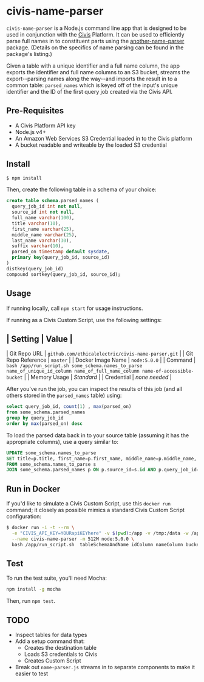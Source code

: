 civis-name-parser
=================

`civis-name-parser` is a Node.js command line app that is designed to be used in conjunction
with the [Civis](https://github.com/civisanalytics) Platform. It can be used to efficiently
parse full names in to constituent parts using the [another-name-parser](https://www.npmjs.com/package/another-name-parser)
package. (Details on the specifics of name parsing can be found in the package's listing.)

Given a table with a unique identifier and a full name column, the app exports the
identifier and full name columns to an S3 bucket, streams the export--parsing names
along the way--and imports the result in to a common table: `parsed_names` which is
keyed off of the input's unique identifier and the ID of the first query job created
via the Civis API.

## Pre-Requisites

* A Civis Platform API key
* Node.js v4+
* An Amazon Web Services S3 Credential loaded in to the Civis platform
* A bucket readable and writeable by the loaded S3 credential


## Install

```bash
$ npm install
```

Then, create the following table in a schema of your choice:

```sql
create table schema.parsed_names (
  query_job_id int not null,
  source_id int not null,
  full_name varchar(100),
  title varchar(10),
  first_name varchar(25),
  middle_name varchar(25),
  last_name varchar(30),
  suffix varchar(10),
  parsed_on timestamp default sysdate,
  primary key(query_job_id, source_id)
)
distkey(query_job_id)
compound sortkey(query_job_id, source_id);
```


## Usage

If running locally, call `npm start` for usage instructions.

If running as a Civis Custom Script, use the following settings:

| Setting | Value |
--------------------
| Git Repo URL | `github.com/ethicalelectric/civis-name-parser.git` |
| Git Repo Reference | `master` |
| Docker Image Name | `node:5.0.0` |
| Command | `bash /app/run_script.sh some_schema.names_to_parse name_of_unique_id_column name_of_full_name_column name-of-accessible-bucket` |
| Memory Usage | *Standard* |
| Credential | *none needed* |


After you've run the job, you can inspect the results of this job (and all others stored in the `parsed_names` table) using:

```sql
select query_job_id, count(1) , max(parsed_on)
from some_schema.parsed_names
group by query_job_id
order by max(parsed_on) desc
```

To load the parsed data back in to your source table (assuming it has the appropriate columns), use a
query similar to:

```sql
UPDATE some_schema.names_to_parse
SET title=p.title, first_name=p.first_name, middle_name=p.middle_name, last_name=p.last_name, suffix=p.suffix
FROM some_schema.names_to_parse s
JOIN some_schema.parsed_names p ON p.source_id=s.id AND p.query_job_id=1234
```



## Run in Docker

If you'd like to simulate a Civis Custom Script, use this `docker run` command; it
closely as possible mimics a standard Civis Custom Script configuration:

```bash
$ docker run -i -t --rm \
  -e "CIVIS_API_KEY=YOURapiKEYhere" -v $(pwd):/app -v /tmp:/data -w /app \
  --name civis-name-parser -m 512M node:5.0.0 \
  bash /app/run_script.sh  tableSchemaAndName idColumn nameColumn bucketName
```

## Test

To run the test suite, you'll need Mocha:

```bash
npm install -g mocha
```

Then, run `npm test`.

## TODO

* Inspect tables for data types
* Add a setup command that:
  * Creates the destination table
  * Loads S3 credentials to Civis
  * Creates Custom Script
* Break out `name-parser.js` streams in to separate components to make it easier to test


